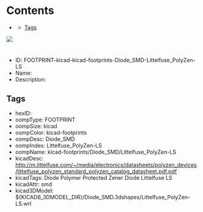 



Contents
========

* [](#)
	* [Tags](#tags)
  
![][im]
# 

- ID: FOOTPRINT-kicad-kicad-footprints-Diode_SMD-Littelfuse_PolyZen-LS
- Name: 
- Description: 

## Tags

- hexID: 
- oompType: FOOTPRINT
- oompSize: kicad
- oompColor: kicad-footprints
- oompDesc: Diode_SMD
- oompIndex: Littelfuse_PolyZen-LS
- oompName: kicad-footprints/Diode_SMD/Littelfuse_PolyZen-LS
- kicadDesc: http://m.littelfuse.com/~/media/electronics/datasheets/polyzen_devices/littelfuse_polyzen_standard_polyzen_catalog_datasheet.pdf.pdf
- kicadTags: Diode Polymer Protected Zener Diode Littelfuse LS
- kicadAttr: smd
- kicad3DModel: ${KICAD6_3DMODEL_DIR}/Diode_SMD.3dshapes/Littelfuse_PolyZen-LS.wrl



[im]: image.png
